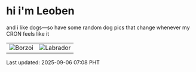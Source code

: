 # hi i'm Leoben

and i like dogs—so have some random dog pics that change whenever my CRON feels like it

|  |  |
|--------|----------|
| ![Borzoi](https://random-dog-vercel.vercel.app/api/random-borzoi?v=1757113724) | ![Labrador](https://random-dog-vercel.vercel.app/api/random-labrador?v=1757113724) |

Last updated: 2025-09-06 07:08 PHT

